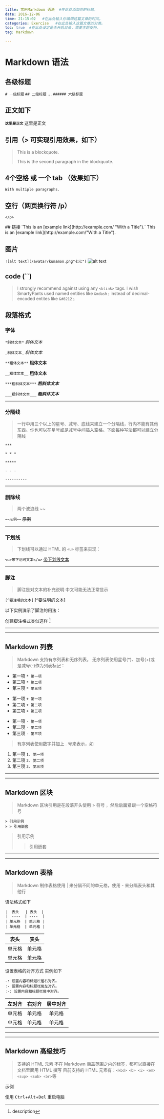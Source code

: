 ```yaml
---
title: 常用Markdown 语法  #在此处添加你的标题。
date: 2016-12-06
time: 21:15:02   #在此处输入你编辑这篇文章的时间。
categories: Exercise   #在此处输入这篇文章的分类。
toc: true  #在此处设定是否开启目录，需要主题支持。
tag: Markdown

---
```


</p>

Markdown 语法
===

## 各级标题

`# 一级标题`
`## 二级标题`
__...__
`###### 六级标题`

## 正文如下

__`这里是正文`__
这里是正文

## 引用（> 可实现引用效果，如下）

> This is a blockquote.
>
> This is the second paragraph in the blockquote.

## 4个空格 或 一个 tab （效果如下）

    With multiple paragraphs.

## 空行（网页换行符 /p）

` </p> `
</p>
## 链接
 `This is an [example link](http://example.com/ "With a Title").`
This is an [example link](http://example.com/"With a Title").

## 图片

`![alt text](/avatar/kumamon.png"七七")`
![alt text](/avatar/kumamon.png "七七")

## code (``)

> I strongly recommend against using any `<blink>` tags.
> I wish SmartyPants used named entities like `&mdash;`
> instead of decimal-encoded entites like `&#8212;`.

## 段落格式

### 字体
`*斜体文本*`  *斜体文本*

`_斜体文本_`  _斜体文本_

`**粗体文本**` **粗体文本**

`__粗体文本__`  __粗体文本__

`***粗斜体文本***`  ***粗斜体文本***

`___粗斜体文本___`  ___粗斜体文本___

***

### 分隔线
> 一行中用三个以上的星号、减号、底线来建立一个分隔线，行内不能有其他东西。你也可以在星号或是减号中间插入空格。下面每种写法都可以建立分隔线

`***`

`* * *`

`*****`

`- - -`

`----------`

***

### 删除线
> 两个波浪线 ~~

`~~示例~~`  ~~示例~~

***

### 下划线
> 下划线可以通过 HTML 的 `<u>` 标签来实现：

`<u>带下划线文本</u>` <u>带下划线文本</u>

***


### 脚注
> 脚注是对文本的补充说明 中文可能无法正常显示

`[^要注明的文本]`  [^要注明的文本]


以下实例演示了脚注的用法：

创建脚注格式类似这样 [^RUNOOB]

[^RUNOOB]: description

***
***

## Markdown 列表
> Markdown 支持有序列表和无序列表。
无序列表使用星号(*)、加号(+)或是减号(-)作为列表标记：

* 第一项  `* 第一项`
* 第二项  `* 第二项`
* 第三项  `* 第三项`

+ 第一项  `+ 第一项`
+ 第二项  `+ 第二项`
+ 第三项  `+ 第三项`


- 第一项  `- 第一项`
- 第二项  `- 第二项`
- 第三项  `- 第三项`

> 有序列表使用数字并加上 . 号来表示，如

1. 第一项  `1. 第一项`
2. 第二项  `2. 第二项`
3. 第三项  `3. 第三项`

***
***

## Markdown 区块
> Markdown 区块引用是在段落开头使用 > 符号 ，然后后面紧跟一个空格符号

```
> 引用示例
> > 引用嵌套
```
> 引用示例
>
> > 引用嵌套

***
***

## Markdown 表格
> Markdown 制作表格使用 | 来分隔不同的单元格，使用 - 来分隔表头和其他行

语法格式如下
```
|  表头   | 表头  |
|  ----  | ----  |
| 单元格  | 单元格 |
| 单元格  | 单元格 |
```

|  表头   | 表头  |
|  ----  | ----  |
| 单元格  | 单元格 |
| 单元格  | 单元格 |

设置表格的对齐方式 
实例如下
```
-: 设置内容和标题栏居右对齐。
:- 设置内容和标题栏居左对齐。
:-: 设置内容和标题栏居中对齐。
```

| 左对齐 | 右对齐 | 居中对齐 |
| :-----| ----: | :----: |
| 单元格 | 单元格 | 单元格 |
| 单元格 | 单元格 | 单元格 |

***
***

## Markdown 高级技巧
> 支持的 HTML 元素
不在 Markdown 涵盖范围之内的标签，都可以直接在文档里面用 HTML 撰写
目前支持的 HTML 元素有：`<kbd> <b> <i> <em> <sup> <sub> <br>`等

示例

使用 <kbd>Ctrl</kbd>+<kbd>Alt</kbd>+<kbd>Del</kbd> 重启电脑